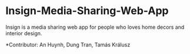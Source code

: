 # Insign-Media-Sharing-Web-App
Insign is a media sharing web app for people who loves home decors and interior design.

*Contributor:
An Huynh, Dung Tran, Tamás Králusz 
